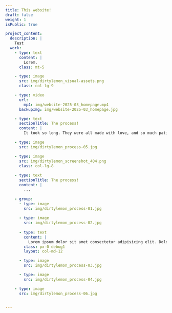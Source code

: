 ```yaml
---
title: This website!
draft: false
weight: 1
isPublic: true

project_content:
  description: |
    Test
  work:
    - type: text
      content: |
        Lorem.
      class: mt-5

    - type: image
      src: img/dirtylemon_visual-assets.png
      class: col-lg-9

    - type: video
      url:
        mp4: img/website-2025-03_homepage.mp4
      backupImg: img/website-2025-03_homepage.jpg

    - type: text
      sectionTitle: The process!
      content: |
        It took so long. They were all made with love, and so much patience.

    - type: image
      src: img/dirtylemon_process-05.jpg

    - type: image
      src: img/dirtylemon_screenshot_404.png
      class: col-lg-8
    
    - type: text
      sectionTitle: The process!
      content: |
        ...     

    - group:
      - type: image
        src: img/dirtylemon_process-01.jpg
        
      - type: image
        src: img/dirtylemon_process-02.jpg
        
      - type: text
        content: |
          Lorem ipsum dolor sit amet consectetur adipisicing elit. Doloribus doloremque praesentium quas vel nam sint, soluta voluptatem repellat molestias quam?
        class: px-0 debug1
        layout: col-md-12

      - type: image
        src: img/dirtylemon_process-03.jpg

      - type: image
        src: img/dirtylemon_process-04.jpg

    - type: image
      src: img/dirtylemon_process-06.jpg


---
```


